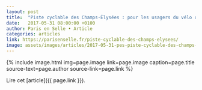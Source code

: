 ```yaml
---
layout: post
title:  "Piste cyclable des Champs-Élysées : pour les usagers du vélo ou pour la photo?"
date:   2017-05-31 08:00:00 +0100
author: Paris en Selle • Article
categories: articles
link: https://parisenselle.fr/piste-cyclable-des-champs-elysees/
image: assets/images/articles/2017-05-31-pes-piste-cyclable-des-champs-pour-usagers-ou-photo.jpg
---
```


{% include image.html
            img=page.image
            link=page.image
            caption=page.title
            source-text=page.author
            source-link=page.link
%}

Lire cet [article]({{ page.link }}).
